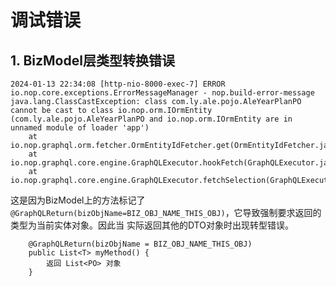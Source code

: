 # 调试错误

## 1. BizModel层类型转换错误

```
2024-01-13 22:34:08 [http-nio-8000-exec-7] ERROR io.nop.core.exceptions.ErrorMessageManager - nop.build-error-message
java.lang.ClassCastException: class com.ly.ale.pojo.AleYearPlanPO cannot be cast to class io.nop.orm.IOrmEntity (com.ly.ale.pojo.AleYearPlanPO and io.nop.orm.IOrmEntity are in unnamed module of loader 'app')
	at io.nop.graphql.orm.fetcher.OrmEntityIdFetcher.get(OrmEntityIdFetcher.java:19)
	at io.nop.graphql.core.engine.GraphQLExecutor.hookFetch(GraphQLExecutor.java:372)
	at io.nop.graphql.core.engine.GraphQLExecutor.fetchSelection(GraphQLExecutor.java:356)
```

这是因为BizModel上的方法标记了 `@GraphQLReturn(bizObjName=BIZ_OBJ_NAME_THIS_OBJ)`，它导致强制要求返回的类型为当前实体对象。因此当
实际返回其他的DTO对象时出现转型错误。

```
    @GraphQLReturn(bizObjName = BIZ_OBJ_NAME_THIS_OBJ)
    public List<T> myMethod() {
        返回 List<PO> 对象
    }
```
